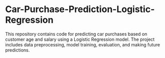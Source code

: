 # Car-Purchase-Prediction-Logistic-Regression
This repository contains code for predicting car purchases based on customer age and salary using a Logistic Regression model. The project includes data preprocessing, model training, evaluation, and making future predictions.
